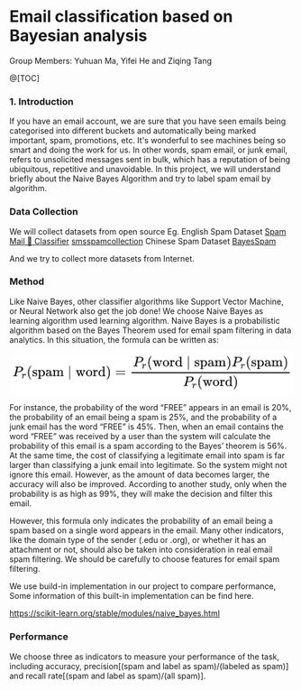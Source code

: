 # Email classification based on Bayesian analysis
Group Members: Yuhuan Ma, Yifei He and Ziqing Tang

@[TOC]
### 1. Introduction
If you have an email account, we are sure that you have seen emails being categorised into different buckets and automatically being marked important, spam, promotions, etc. It's wonderful to see machines being so smart and doing the work for us. In other words, spam email, or junk email, refers to unsolicited messages sent in bulk, which has a reputation of being ubiquitous, repetitive and unavoidable. In this project, we will understand briefly about the Naive Bayes Algorithm and try to label spam email by algorithm.
### Data Collection
We will collect datasets from open source 
Eg. 
English Spam Dataset
  [Spam Mail 📧 Classifier](https://www.kaggle.com/code/syamkakarla/spam-mail-classifier)
  [smsspamcollection](https://archive.ics.uci.edu/ml/machine-learning-databases/00228/)
Chinese Spam Dataset
  [BayesSpam](https://github.com/shijing888/BayesSpam)

And we try to collect more datasets from Internet.
### Method
Like Naive Bayes, other classifier algorithms like Support Vector Machine, or Neural Network also get the job done! We choose Naive Bayes as learning algorithm used  learning algorithm. Naive Bayes is a probabilistic algorithm based on the Bayes Theorem used for email spam filtering in data analytics. In this situation, the formula can be written as:

![image](https://github.com/halona2333/Bayes/blob/main/Images/bayes1.png)

For instance, the probability of the word “FREE” appears in an email is 20%, the probability of an email being a spam is 25%, and the probability of a junk email has the word “FREE” is 45%. Then, when an email contains the word “FREE” was received by a user than the system will calculate the probability of this email is a spam according to the Bayes’ theorem is 56%. At the same time, the cost of classifying a legitimate email into spam is far larger than classifying a junk email into legitimate. So the system might not ignore this email. However, as the amount of data becomes larger, the accuracy will also be improved. According to another study, only when the probability is as high as 99%, they will make the decision and filter this email.

However, this formula only indicates the probability of an email being a spam based on a single word appears in the email. Many other indicators, like the domain type of the sender (.edu or .org), or whether it has an attachment or not, should also be taken into consideration in real email spam filtering. We should be carefully to choose features for  email spam filtering.

We use build-in implementation in our project to compare performance, Some information of this built-in implementation can be find here.

https://scikit-learn.org/stable/modules/naive_bayes.html

### Performance
We choose three as indicators to measure your performance of the task, including accuracy, precision[(spam and label as spam)/(labeled as spam)] and recall rate[(spam and label as spam)/(all spam)].

